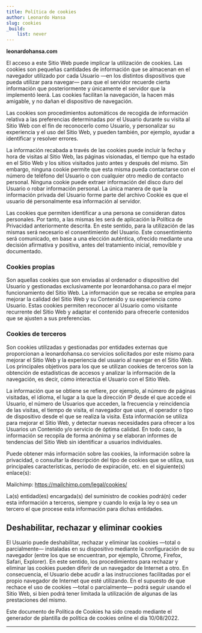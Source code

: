```yaml
---
title: Política de cookies
author: Leonardo Hansa
slug: cookies
_build:
    list: never
---
```


**leonardohansa.com**

El acceso a este Sitio Web puede implicar la utilización de cookies. Las cookies son pequeñas cantidades de información que se almacenan en el navegador utilizado por cada Usuario —en los distintos dispositivos que pueda utilizar para navegar— para que el servidor recuerde cierta información que posteriormente y únicamente el servidor que la implementó leerá. Las cookies facilitan la navegación, la hacen más amigable, y no dañan el dispositivo de navegación.

Las cookies son procedimientos automáticos de recogida de información relativa a las preferencias determinadas por el Usuario durante su visita al Sitio Web con el fin de reconocerlo como Usuario, y personalizar su experiencia y el uso del Sitio Web, y pueden también, por ejemplo, ayudar a identificar y resolver errores.

La información recabada a través de las cookies puede incluir la fecha y hora de visitas al Sitio Web, las páginas visionadas, el tiempo que ha estado en el Sitio Web y los sitios visitados justo antes y después del mismo. Sin embargo, ninguna cookie permite que esta misma pueda contactarse con el número de teléfono del Usuario o con cualquier otro medio de contacto personal. Ninguna cookie puede extraer información del disco duro del Usuario o robar información personal. La única manera de que la información privada del Usuario forme parte del archivo Cookie es que el usuario dé personalmente esa información al servidor.

Las cookies que permiten identificar a una persona se consideran datos personales. Por tanto, a las mismas les será de aplicación la Política de Privacidad anteriormente descrita. En este sentido, para la utilización de las mismas será necesario el consentimiento del Usuario. Este consentimiento será comunicado, en base a una elección auténtica, ofrecido mediante una decisión afirmativa y positiva, antes del tratamiento inicial, removible y documentado.

### Cookies propias
Son aquellas cookies que son enviadas al ordenador o dispositivo del Usuario y gestionadas exclusivamente por leonardohansa.co para el mejor funcionamiento del Sitio Web. La información que se recaba se emplea para mejorar la calidad del Sitio Web y su Contenido y su experiencia como Usuario. Estas cookies permiten reconocer al Usuario como visitante recurrente del Sitio Web y adaptar el contenido para ofrecerle contenidos que se ajusten a sus preferencias.

### Cookies de terceros
Son cookies utilizadas y gestionadas por entidades externas que proporcionan a leonardohansa.co servicios solicitados por este mismo para mejorar el Sitio Web y la experiencia del usuario al navegar en el Sitio Web. Los principales objetivos para los que se utilizan cookies de terceros son la obtención de estadísticas de accesos y analizar la información de la navegación, es decir, cómo interactúa el Usuario con el Sitio Web.

La información que se obtiene se refiere, por ejemplo, al número de páginas visitadas, el idioma, el lugar a la que la dirección IP desde el que accede el Usuario, el número de Usuarios que acceden, la frecuencia y reincidencia de las visitas, el tiempo de visita, el navegador que usan, el operador o tipo de dispositivo desde el que se realiza la visita. Esta información se utiliza para mejorar el Sitio Web, y detectar nuevas necesidades para ofrecer a los Usuarios un Contenido y/o servicio de óptima calidad. En todo caso, la información se recopila de forma anónima y se elaboran informes de tendencias del Sitio Web sin identificar a usuarios individuales.

Puede obtener más información sobre las cookies, la información sobre la privacidad, o consultar la descripción del tipo de cookies que se utiliza, sus principales características, periodo de expiración, etc. en el siguiente(s) enlace(s):

Mailchimp: https://mailchimp.com/legal/cookies/

La(s) entidad(es) encargada(s) del suministro de cookies podrá(n) ceder esta información a terceros, siempre y cuando lo exija la ley o sea un tercero el que procese esta información para dichas entidades.

## Deshabilitar, rechazar y eliminar cookies
El Usuario puede deshabilitar, rechazar y eliminar las cookies —total o parcialmente— instaladas en su dispositivo mediante la configuración de su navegador (entre los que se encuentran, por ejemplo, Chrome, Firefox, Safari, Explorer). En este sentido, los procedimientos para rechazar y eliminar las cookies pueden diferir de un navegador de Internet a otro. En consecuencia, el Usuario debe acudir a las instrucciones facilitadas por el propio navegador de Internet que esté utilizando. En el supuesto de que rechace el uso de cookies —total o parcialmente— podrá seguir usando el Sitio Web, si bien podrá tener limitada la utilización de algunas de las prestaciones del mismo.

Este documento de Política de Cookies ha sido creado mediante el generador de plantilla de política de cookies online el día 10/08/2022.

***
